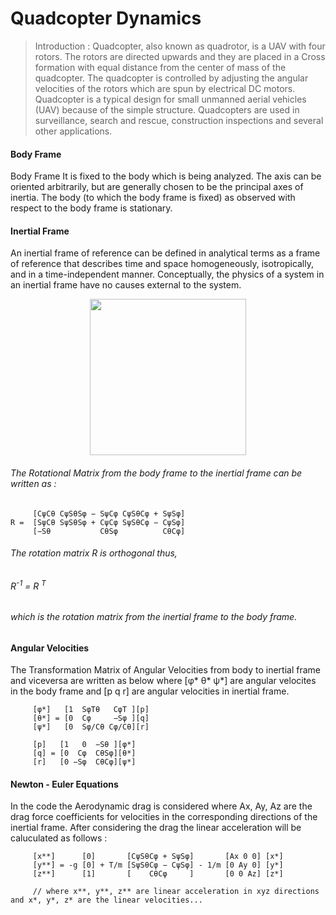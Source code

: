 # Quadcopter Dynamics

> Introduction : Quadcopter, also known as quadrotor, is a UAV with four rotors. The rotors
are directed upwards and they are placed in a Cross formation with equal distance
from the center of mass of the quadcopter. The quadcopter is controlled by adjusting
the angular velocities of the rotors which are spun by electrical DC motors. Quadcopter
is a typical design for small unmanned aerial vehicles (UAV) because of the simple
structure. Quadcopters are used in surveillance, search and rescue, construction
inspections and several other applications.

#### Body Frame
Body Frame It is fixed to the body which is being analyzed. The axis can be oriented arbitrarily, but are generally chosen to be the principal axes of inertia. The body (to which the body frame is fixed) as observed with respect to the body frame is stationary.

#### Inertial Frame 
An inertial frame of reference can be defined in analytical terms as a frame of reference that describes time and space homogeneously, isotropically, and in a time-independent manner. Conceptually, the physics of a system in an inertial frame have no causes external to the system. 

<p align="center">
  <img width="250" src="https://i0.wp.com/www.mdpi.com/applsci/applsci-09-03873/article_deploy/html/images/applsci-09-03873-g001.png">
</p>

###### The Rotational Matrix from the body frame to the inertial frame can be written as :

         [CψCθ CψSθSφ − SψCφ CψSθCφ + SψSφ]
    R =  [SψCθ SψSθSφ + CψCφ SψSθCφ − CψSφ]
         [−Sθ           CθSφ          CθCφ]

###### The rotation matrix R is orthogonal thus, 
###### <p>R<sup>-1</sup> = R <sup>T</sup></p>   
###### which is the rotation matrix from the inertial frame to the body frame.

#### Angular Velocities 
The Transformation Matrix of Angular Velocities from body to inertial frame and viceversa are written as below where [φ* θ* ψ*] are angular velocites in the body frame and [p q r] are angular velocities in inertial frame. 

         [φ*]   [1  SφTθ   CφT ][p]
         [θ*] = [0  Cφ     −Sφ ][q]
         [ψ*]   [0  Sφ/Cθ Cφ/Cθ][r]
         
         [p]   [1   0  −Sθ ][φ*]
         [q] = [0  Cφ  CθSφ][θ*]
         [r]   [0 −Sφ  CθCφ][ψ*]
         
#### Newton - Euler Equations
In the code the Aerodynamic drag is considered where Ax, Ay, Az are the drag force coefficients for velocities in the corresponding directions of the inertial frame. After considering the drag the linear acceleration will be caluculated as follows : 

         [x**]      [0]       [CψSθCφ + SψSφ]       [Ax 0 0] [x*]
         [y**] = -g [0] + T/m [SψSθCφ − CψSφ] - 1/m [0 Ay 0] [y*]
         [z**]      [1]       [    CθCφ     ]       [0 0 Az] [z*]
         
         // where x**, y**, z** are linear acceleration in xyz directions and x*, y*, z* are the linear velocities...

         
